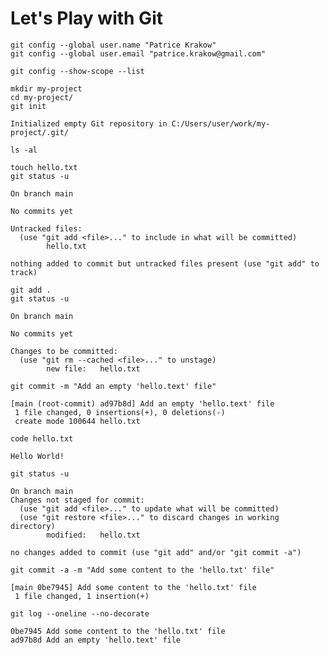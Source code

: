 # Let's Play with Git

```text
git config --global user.name "Patrice Krakow"
git config --global user.email "patrice.krakow@gmail.com"
```

```text
git config --show-scope --list
```

```text
mkdir my-project
cd my-project/
git init
```

```text
Initialized empty Git repository in C:/Users/user/work/my-project/.git/
```

```text
ls -al
```

```text
touch hello.txt
git status -u
```

```text
On branch main

No commits yet

Untracked files:
  (use "git add <file>..." to include in what will be committed)
        hello.txt

nothing added to commit but untracked files present (use "git add" to track)
```

```text
git add .
git status -u
```

```text
On branch main

No commits yet

Changes to be committed:
  (use "git rm --cached <file>..." to unstage)
        new file:   hello.txt
```

```text
git commit -m "Add an empty 'hello.text' file"
```

```text
[main (root-commit) ad97b8d] Add an empty 'hello.text' file
 1 file changed, 0 insertions(+), 0 deletions(-)
 create mode 100644 hello.txt
```

```text
code hello.txt
```

```text
Hello World!

```

```text
git status -u
```

```text
On branch main
Changes not staged for commit:
  (use "git add <file>..." to update what will be committed)
  (use "git restore <file>..." to discard changes in working directory)
        modified:   hello.txt

no changes added to commit (use "git add" and/or "git commit -a")
```

```text
git commit -a -m "Add some content to the 'hello.txt' file"
```

```text
[main 0be7945] Add some content to the 'hello.txt' file
 1 file changed, 1 insertion(+)
```

```text
git log --oneline --no-decorate
```

```text
0be7945 Add some content to the 'hello.txt' file
ad97b8d Add an empty 'hello.text' file
```

